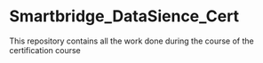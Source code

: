 # Smartbridge_DataSience_Cert
This repository contains all the work done during the course of the certification course
